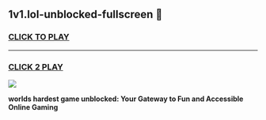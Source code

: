 
## 1v1.lol-unblocked-fullscreen 👋
<h3>
<a href="https://premium.freeplayer.one?title=1v1.lol-unblocked-fullscreen&ref=14F">CLICK TO PLAY</a></h3>
<hr>

<h3>
<a href="https://premium.freeplayer.one?title=1v1.lol-unblocked-fullscreen&ref=14F">CLICK 2 PLAY</a>
  
</h3>

<a href="https://premium.freeplayer.one?title=1v1.lol-unblocked-fullscreen&ref=12F/"><img src="https://clearcache.store/games.png"></a>


**worlds hardest game unblocked: Your Gateway to Fun and Accessible Online Gaming**
